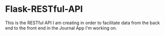 # Flask-RESTful-API

This is the RESTful API I am creating in order to facilitate data from the back end to the front end in the Journal App I'm working on.

